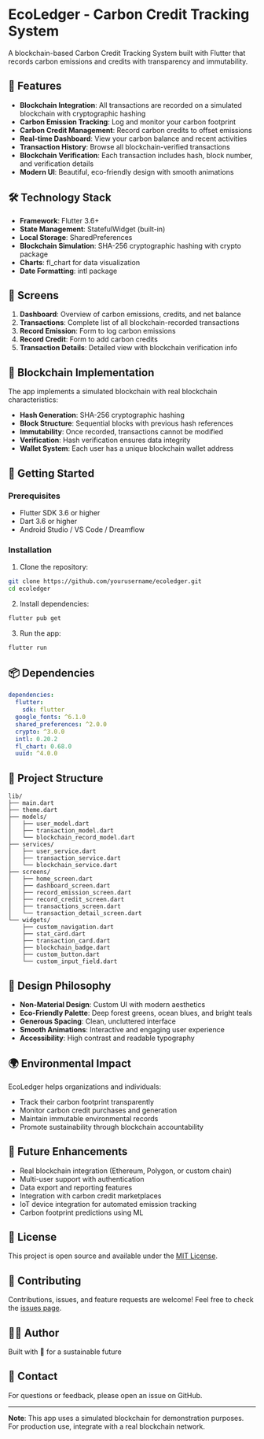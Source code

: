 # EcoLedger - Carbon Credit Tracking System

A blockchain-based Carbon Credit Tracking System built with Flutter that records carbon emissions and credits with transparency and immutability.

## 🌟 Features

- **Blockchain Integration**: All transactions are recorded on a simulated blockchain with cryptographic hashing
- **Carbon Emission Tracking**: Log and monitor your carbon footprint
- **Carbon Credit Management**: Record carbon credits to offset emissions
- **Real-time Dashboard**: View your carbon balance and recent activities
- **Transaction History**: Browse all blockchain-verified transactions
- **Blockchain Verification**: Each transaction includes hash, block number, and verification details
- **Modern UI**: Beautiful, eco-friendly design with smooth animations

## 🛠️ Technology Stack

- **Framework**: Flutter 3.6+
- **State Management**: StatefulWidget (built-in)
- **Local Storage**: SharedPreferences
- **Blockchain Simulation**: SHA-256 cryptographic hashing with crypto package
- **Charts**: fl_chart for data visualization
- **Date Formatting**: intl package

## 📱 Screens

1. **Dashboard**: Overview of carbon emissions, credits, and net balance
2. **Transactions**: Complete list of all blockchain-recorded transactions
3. **Record Emission**: Form to log carbon emissions
4. **Record Credit**: Form to add carbon credits
5. **Transaction Details**: Detailed view with blockchain verification info

## 🔐 Blockchain Implementation

The app implements a simulated blockchain with real blockchain characteristics:

- **Hash Generation**: SHA-256 cryptographic hashing
- **Block Structure**: Sequential blocks with previous hash references
- **Immutability**: Once recorded, transactions cannot be modified
- **Verification**: Hash verification ensures data integrity
- **Wallet System**: Each user has a unique blockchain wallet address

## 🚀 Getting Started

### Prerequisites

- Flutter SDK 3.6 or higher
- Dart 3.6 or higher
- Android Studio / VS Code / Dreamflow

### Installation

1. Clone the repository:
```bash
git clone https://github.com/yourusername/ecoledger.git
cd ecoledger
```

2. Install dependencies:
```bash
flutter pub get
```

3. Run the app:
```bash
flutter run
```

## 📦 Dependencies

```yaml
dependencies:
  flutter:
    sdk: flutter
  google_fonts: ^6.1.0
  shared_preferences: ^2.0.0
  crypto: ^3.0.0
  intl: 0.20.2
  fl_chart: 0.68.0
  uuid: ^4.0.0
```

## 📂 Project Structure

```
lib/
├── main.dart
├── theme.dart
├── models/
│   ├── user_model.dart
│   ├── transaction_model.dart
│   └── blockchain_record_model.dart
├── services/
│   ├── user_service.dart
│   ├── transaction_service.dart
│   └── blockchain_service.dart
├── screens/
│   ├── home_screen.dart
│   ├── dashboard_screen.dart
│   ├── record_emission_screen.dart
│   ├── record_credit_screen.dart
│   ├── transactions_screen.dart
│   └── transaction_detail_screen.dart
└── widgets/
    ├── custom_navigation.dart
    ├── stat_card.dart
    ├── transaction_card.dart
    ├── blockchain_badge.dart
    ├── custom_button.dart
    └── custom_input_field.dart
```

## 🎨 Design Philosophy

- **Non-Material Design**: Custom UI with modern aesthetics
- **Eco-Friendly Palette**: Deep forest greens, ocean blues, and bright teals
- **Generous Spacing**: Clean, uncluttered interface
- **Smooth Animations**: Interactive and engaging user experience
- **Accessibility**: High contrast and readable typography

## 🌍 Environmental Impact

EcoLedger helps organizations and individuals:
- Track their carbon footprint transparently
- Monitor carbon credit purchases and generation
- Maintain immutable environmental records
- Promote sustainability through blockchain accountability

## 🔮 Future Enhancements

- Real blockchain integration (Ethereum, Polygon, or custom chain)
- Multi-user support with authentication
- Data export and reporting features
- Integration with carbon credit marketplaces
- IoT device integration for automated emission tracking
- Carbon footprint predictions using ML

## 📄 License

This project is open source and available under the [MIT License](LICENSE).

## 🤝 Contributing

Contributions, issues, and feature requests are welcome! Feel free to check the [issues page](https://github.com/yourusername/ecoledger/issues).

## 👨‍💻 Author

Built with 💚 for a sustainable future

## 📧 Contact

For questions or feedback, please open an issue on GitHub.

---

**Note**: This app uses a simulated blockchain for demonstration purposes. For production use, integrate with a real blockchain network.
